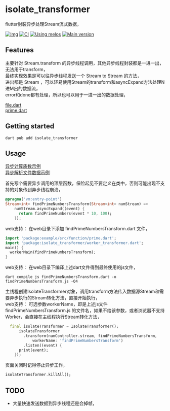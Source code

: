 # isolate_transformer
flutter封装异步处理Stream流式数据，

[![img](https://img.shields.io/github/release/AoEiuV020/isolate_transformer.svg)](https://github.com/AoEiuV020/isolate_transformer/releases)
[![CI](https://github.com/AoEiuV020/isolate_transformer/workflows/CI/badge.svg)](https://github.com/AoEiuV020/isolate_transformer/actions)
[![Using melos](https://img.shields.io/badge/maintained%20with-melos-f700ff.svg?style=flat-square)](https://github.com/invertase/melos)
[![Main version](https://img.shields.io/pub/v/isolate_transformer.svg)](https://pub.dev/packages/isolate_transformer)

## Features
主要针对 Stream.transform 的异步线程调用，其他异步线程封装都是一进一出，无法用于transform，  
最终实现效果是可以往异步线程发送一个 Stream to Stream 的方法，  
进出都是 Stream ，可以轻易使用Stream的transform和asyncExpand方法处理N进M出的数据流，  
error和done都有处理，所以也可以用于一进一出的数据处理，

[file.dart](./apps/example/lib/src/function/file.dart)  
[prime.dart](./apps/example/lib/src/function/prime.dart)  

## Getting started

```shell
dart pub add isolate_transformer
```

## Usage
[异步计算质数示例](./apps/example/lib/src/sample_feature/prime_calc_3_view.dart)  
[异步解析文件数据示例](./apps/example/lib/src/sample_feature/file_picker_item_details_view.dart)  

首先写个需要异步调用的顶层函数，保险起见不要定义在类中，否则可能出现不支持的对象传到异步线程崩溃，
```dart
@pragma('vm:entry-point')
Stream<int> findPrimeNumbersTransform(Stream<int> numStream) =>
    numStream.asyncExpand((event) {
      return findPrimeNumbers(event * 10, 100);
    });
```
web支持： 在web目录下添加 findPrimeNumbersTransform.dart 文件，
```dart
import 'package:example/src/function/prime.dart';
import 'package:isolate_transformer/worker_transformer.dart';
main() {
  workerMain(findPrimeNumbersTransform);
}
```
web支持： 在web目录下编译上述dart文件得到最终使用的js文件，
```shell
dart compile js findPrimeNumbersTransform.dart -o findPrimeNumbersTransform.js -O4
```
主线程创建IsolateTransformer对象，调用transform方法传入数据源Stream和需要异步执行的Stream转化方法，直接开始执行，  
web支持： 可选参数workerName，即是上述js文件 findPrimeNumbersTransform.js 的文件名，如果不给该参数，或者浏览器不支持Worker，会直接在主线程执行Stream转化方法，    
```dart
  final isolateTransformer = IsolateTransformer();
      isolateTransformer
        .transform(numController.stream, findPrimeNumbersTransform,
            workerName: 'findPrimeNumbersTransform')
        .listen((event) {
      print(event);
    });
```

页面关闭时记得停止异步工作，
```dart
isolateTransformer.killAll();
```

## TODO
- 大量快速发送数据到异步线程还是会掉帧，
